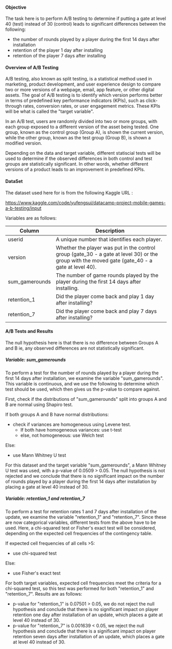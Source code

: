 #### Objective

The task here is to perform A/B testing to determine if putting a gate at level 40 (test) instead of 30 (control) leads to significant differences between the following:

- the number of rounds played by a player during the first 14 days after installation
- retention of the player 1 day after installing
- retention of the player 7 days after installing

#### Overview of A/B Testing

A/B testing, also known as split testing, is a statistical method used in marketing, product development, and user experience design to compare two or more versions of a webpage, email, app feature, or other digital assets. The goal of A/B testing is to identify which version performs better in terms of predefined key performance indicators (KPIs), such as click-through rates, conversion rates, or user engagement metrics. These KPIs will be what is called the "target variable".

In an A/B test, users are randomly divided into two or more groups, with each group exposed to a different version of the asset being tested. One group, known as the control group (Group A), is shown the current version, while the other group, known as the test group (Group B), is shown a modified version. 

Depending on the data and target variable, different statiscial tests will be used to determine if the observed differences in both control and test groups are statistically significant. In other words, whether different versions of a product leads to an improvement in predefined KPIs.


#### DataSet 
The dataset used here for is from the following Kaggle URL :

https://www.kaggle.com/code/yufengsui/datacamp-project-mobile-games-a-b-testing/input

Variables are as follows:


| Column          | Description                                                                                          |
|-----------------|------------------------------------------------------------------------------------------------------|
| userid          | A unique number that identifies each player.                                                          |
| version         | Whether the player was put in the control group (gate_30 - a gate at level 30) or the group with the moved gate (gate_40 - a gate at level 40). |
| sum_gamerounds  | The number of game rounds played by the player during the first 14 days after installing.                |
| retention_1     | Did the player come back and play 1 day after installing?                                             |
| retention_7     | Did the player come back and play 7 days after installing?  



#### A/B Tests and Results

The null hypothesis here is that there is no difference between Groups A and B ie, any observed differences are not statistically significant.

##### Variable: sum_gamerounds

To perform a test for the number of rounds played by a player during the first 14 days after installation, we examine the variable "sum_gamerounds". This variable is continuous, and we use the following to determine which test should be used, which then gives us the p-value to compare against.

First, check if the distributions of "sum_gamerounds" split into groups A and B are normal using Shapiro test. 

If both groups A and B have  normal distributions:
- check if variances are homogeneous using Levene test. 
    - If both have homogeneous variances: use t-test
    - else, not homogeneous:  use Welch test
    
Else:
- use Mann Whitney U test

For this dataset and the target variable "sum_gamerounds", a Mann Whitney U test was used, with a p-value of 0.0509 > 0.05. The null hypothesis is not rejected and we conclude that there is no significant impact on the number of rounds played by a player during the first 14 days after installation by placing a gate at level 40 instead of 30.

##### Variable: retention_1 and retention_7

To perform a test for retention rates 1 and 7 days after installation of the update, we examine the variable "retention_1" and "retention_7". Since these are now categorical variables, different tests from the above have to be used. Here, a chi-squared test or Fisher's exact test will be considered, depending on the expected cell frequencies of the contingency table.

If expected cell frequencies of all cells >5:
- use chi-squared test

Else:
- use Fisher's exact test

For both target variables, expected cell frequencies meet the criteria for a chi-squared test, so this test was performed for both "retention_1" and "retention_7". Results are as follows:
- p-value for "retention_1" is 0.07501 > 0.05, we do not reject the null hypothesis and conclude that there is no significant impact on player retention one day after installation of an update, which places a gate at level 40 instead of 30.
- p-value for "retention_7" is 0.001639 < 0.05, we reject the null hypothesis and conclude that there is a significant impact on player retention seven days after installation of an update, which places a gate at level 40 instead of 30. 



